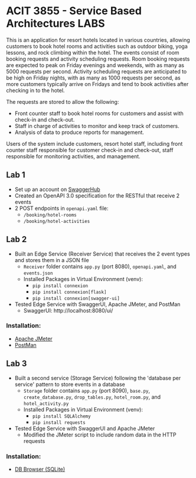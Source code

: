 # ACIT 3855 - Service Based Architectures LABS 

This is an application for resort hotels located in various countries, allowing customers to book hotel rooms and activities such as outdoor biking, yoga lessons, and rock climbing within the hotel.
The events consist of room booking requests and activity scheduling requests. Room booking requests are expected to peak on Friday evenings and weekends, with as many as 5000 requests per second. Activity scheduling requests are anticipated to be high on Friday nights, with as many as 1000 requests per second, as more customers typically arrive on Fridays and tend to book activities after checking in to the hotel.

The requests are stored to allow the following:
* Front counter staff to book hotel rooms for customers and assist with check-in and check-out.
* Staff in charge of activities to monitor and keep track of customers.
* Analysis of data to produce reports for management.

Users of the system include customers, resort hotel staff, including front counter staff responsible for customer check-in and check-out, staff responsible for monitoring activities, and management.

## Lab 1 
* Set up an account on [SwaggerHub](https://swagger.io/tools/swaggerhub/) 
* Created an OpenAPI 3.0 specification for the RESTful that receive 2 events  
* 2 POST endpoints in `openapi.yaml` file: 
    * `/booking/hotel-rooms`
    * `/booking/hotel-activities`

## Lab 2 
* Built an Edge Service (Receiver Service) that receives the 2 event types and stores them in a JSON file 
    * `Receiver` folder contains `app.py` (port 8080), `openapi.yaml`, and `events.json`
    * Installed Packages in Virtual Environment (venv): 
        * `pip install connexion`
        * `pip install connexion[flask]`
        * `pip install connexion[swagger-ui]`
* Tested Edge Service with SwaggerUI, Apache JMeter, and PostMan
    * SwaggerUI: http://localhost:8080/ui/

### Installation: 
* [Apache JMeter](https://jmeter.apache.org/download_jmeter.cgi)
* [PostMan](https://www.postman.com/downloads/)

## Lab 3 
* Built a second service (Storage Service) following the 'database per service' pattern to store events in a database 
    * `Storage` folder contains `app.py` (port 8090), `base.py`, `create_database.py`, `drop_tables.py`, `hotel_room.py`, and `hotel_activity.py`
    * Installed Packages in Virtual Environment (venv): 
        * `pip install SQLAlchemy`
        * `pip install requests`
* Tested Edge Service with SwaggerUI and Apache JMeter 
    * Modified the JMeter script to include random data in the HTTP requests

### Installation: 
* [DB Browser (SQLite)](https://sqlitebrowser.org/)